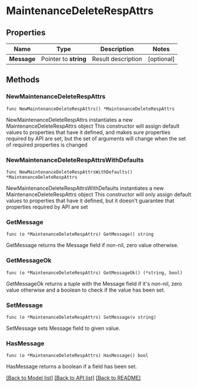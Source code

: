 # MaintenanceDeleteRespAttrs

## Properties

Name | Type | Description | Notes
------------ | ------------- | ------------- | -------------
**Message** | Pointer to **string** | Result description | [optional] 

## Methods

### NewMaintenanceDeleteRespAttrs

`func NewMaintenanceDeleteRespAttrs() *MaintenanceDeleteRespAttrs`

NewMaintenanceDeleteRespAttrs instantiates a new MaintenanceDeleteRespAttrs object
This constructor will assign default values to properties that have it defined,
and makes sure properties required by API are set, but the set of arguments
will change when the set of required properties is changed

### NewMaintenanceDeleteRespAttrsWithDefaults

`func NewMaintenanceDeleteRespAttrsWithDefaults() *MaintenanceDeleteRespAttrs`

NewMaintenanceDeleteRespAttrsWithDefaults instantiates a new MaintenanceDeleteRespAttrs object
This constructor will only assign default values to properties that have it defined,
but it doesn't guarantee that properties required by API are set

### GetMessage

`func (o *MaintenanceDeleteRespAttrs) GetMessage() string`

GetMessage returns the Message field if non-nil, zero value otherwise.

### GetMessageOk

`func (o *MaintenanceDeleteRespAttrs) GetMessageOk() (*string, bool)`

GetMessageOk returns a tuple with the Message field if it's non-nil, zero value otherwise
and a boolean to check if the value has been set.

### SetMessage

`func (o *MaintenanceDeleteRespAttrs) SetMessage(v string)`

SetMessage sets Message field to given value.

### HasMessage

`func (o *MaintenanceDeleteRespAttrs) HasMessage() bool`

HasMessage returns a boolean if a field has been set.


[[Back to Model list]](../README.md#documentation-for-models) [[Back to API list]](../README.md#documentation-for-api-endpoints) [[Back to README]](../README.md)


